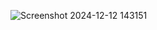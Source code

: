 ![Screenshot 2024-12-12 143151](https://github.com/user-attachments/assets/d793d113-e7de-4e86-8188-fbd5b206eb07)
